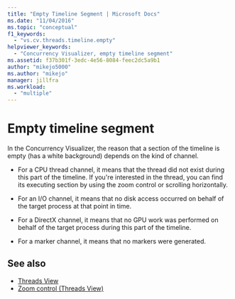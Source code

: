 ```yaml
---
title: "Empty Timeline Segment | Microsoft Docs"
ms.date: "11/04/2016"
ms.topic: "conceptual"
f1_keywords:
  - "vs.cv.threads.timeline.empty"
helpviewer_keywords:
  - "Concurrency Visualizer, empty timeline segment"
ms.assetid: f37b301f-3edc-4e56-8084-feec2dc5a9b1
author: "mikejo5000"
ms.author: "mikejo"
manager: jillfra
ms.workload:
  - "multiple"
---
```

# Empty timeline segment
In the Concurrency Visualizer, the reason that a section of the timeline is empty (has a white background) depends on the kind of channel.

-   For a CPU thread channel, it means that the thread did not exist during this part of the timeline. If you're interested in the thread, you can find its executing section by using the zoom control or scrolling horizontally.

-   For an I/O channel, it means that no disk access occurred on behalf of the target process at that point in time.

-   For a DirectX channel, it means that no GPU work was performed on behalf of the target process during this part of the timeline.

-   For a marker channel, it means that no markers were generated.

## See also
- [Threads View](../profiling/threads-view-parallel-performance.md)
- [Zoom control (Threads View)](../profiling/zoom-control-threads-view.md)